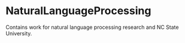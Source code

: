 # NaturalLanguageProcessing
Contains work for natural language processing research and NC State University.
